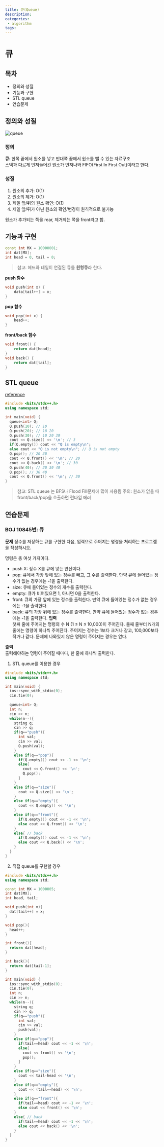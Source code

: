 ```yaml
---
title: 큐(Queue)
description:
categories:
 - algorithm
tags:
---
```



# 큐
## 목차
- 정의와 성질
- 기능과 구현
- STL queue
- 연습문제

## 정의와 성질
<img alt="queue" src="queue.png" />   

### 정의
**큐**: 한쪽 끝에서 원소를 넣고 반대쪽 끝에서 원소를 뺄 수 있는 자료구조  
스택과 다르게 먼저들어간 원소가 먼저나와 FIFO(First In First Out)이라고 한다.

### 성질
1. 원소의 추가: O(1)
2. 원소의 제거: O(1)
3. 제일 앞/뒤의 원소 확인: O(1)
4. 제일 앞/뒤가 아닌 원소의 확인/변경이 원칙적으로 불가능

원소가 추가되는 쪽을 rear, 제거되는 쪽을 front라고 함.

## 기능과 구현

```cpp
const int MX = 10000001;
int dat[MX];
int head = 0, tail = 0;
```
>참고: 헤드와 테일이 연결된 큐를 **원형큐**라 한다.

**push 함수**
```cpp
void push(int x) {
	data[tail++] = x;
}
```

**pop 함수**
```cpp
void pop(int x) {
	head++;
}
```

**front/back 함수**
```cpp
void front() {
	return dat[head];
}
void back() {
	return dat[tail];
}
```

## STL queue
[reference](http://www.cplusplus.com/reference/queue/queue/)

```cpp
#include <bits/stdc++.h>
using namespace std;

int main(void) {
  queue<int> Q;
  Q.push(10); // 10
  Q.push(20); // 10 20
  Q.push(30); // 10 20 30
  cout << Q.size() << '\n'; // 3
  if(Q.empty()) cout << "Q is empty\n";
  else cout << "Q is not empty\n"; // Q is not empty
  Q.pop(); // 20 30
  cout << Q.front() << '\n'; // 20
  cout << Q.back() << '\n'; // 30
  Q.push(40); // 20 30 40
  Q.pop(); // 30 40
  cout << Q.front() << '\n'; // 30
}
```
>참고: STL queue	는 BFS나 Flood Fill문제에 많이 사용됨
>주의: 원소가 없을 때 front/back/pop을 호출하면 런타임 에러

## 연습문제
### BOJ 10845번: 큐
**문제**
정수를 저장하는 큐를 구현한 다음, 입력으로 주어지는 명령을 처리하는 프로그램을 작성하시오.

명령은 총 여섯 가지이다.

- push X: 정수 X를 큐에 넣는 연산이다.
- pop: 큐에서 가장 앞에 있는 정수를 빼고, 그 수를 출력한다. 만약 큐에 들어있는 정수가 없는 경우에는 -1을 출력한다.
- size: 큐에 들어있는 정수의 개수를 출력한다.
- empty: 큐가 비어있으면 1, 아니면 0을 출력한다.
- front: 큐의 가장 앞에 있는 정수를 출력한다. 만약 큐에 들어있는 정수가 없는 경우에는 -1을 출력한다.
- back: 큐의 가장 뒤에 있는 정수를 출력한다. 만약 큐에 들어있는 정수가 없는 경우에는 -1을 출력한다.
**입력**   
첫째 줄에 주어지는 명령의 수 N (1 ≤ N ≤ 10,000)이 주어진다. 둘째 줄부터 N개의 줄에는 명령이 하나씩 주어진다. 주어지는 정수는 1보다 크거나 같고, 100,000보다 작거나 같다. 문제에 나와있지 않은 명령이 주어지는 경우는 없다.  

**출력**   
출력해야하는 명령이 주어질 때마다, 한 줄에 하나씩 출력한다.  

1. STL queue를 이용한 경우
```cpp
#include <bits/stdc++.h>
using namespace std;

int main(void) {
  ios::sync_with_stdio(0);
  cin.tie(0);
  
  queue<int> Q;
  int n;
  cin >> n;
  while(n--){
    string q;
    cin >> q;
    if(q=="push"){
      int val;
      cin >> val;
      Q.push(val);
    }
    else if(q=="pop"){
      if(Q.empty()) cout << -1 << '\n';
      else{
        cout << Q.front() << '\n';
        Q.pop();
      }
    }
    else if(q=="size"){
      cout << Q.size() << '\n';
    }
    else if(q=="empty"){
      cout << Q.empty() << '\n';
    }    
    else if(q=="front"){
      if(Q.empty()) cout << -1 << '\n';
      else cout << Q.front() << '\n';
    }
    else{ // back
      if(Q.empty()) cout << -1 << '\n';
      else cout << Q.back() << '\n';
    }
  }
}
```

2. 직접 queue를 구현할 경우
```cpp
#include <bits/stdc++.h>
using namespace std;

const int MX = 1000005;
int dat[MX];
int head, tail;

void push(int x){
  dat[tail++] = x;
}

void pop(){
  head++;
}

int front(){
  return dat[head];
}

int back(){
  return dat[tail-1];
}

int main(void) {
  ios::sync_with_stdio(0);
  cin.tie(0);
  int n;
  cin >> n;
  while(n--){
    string q;
    cin >> q;
    if(q=="push"){
      int val;
      cin >> val;
      push(val);
    }
    else if(q=="pop"){
      if(tail==head) cout << -1 << '\n';
      else{
        cout << front() << '\n';
        pop();
      }
    }
    else if(q=="size"){
      cout << tail-head << '\n';
    }
    else if(q=="empty"){
      cout << (tail==head) << '\n';
    }    
    else if(q=="front"){
      if(tail==head) cout << -1 << '\n';
      else cout << front() << '\n';
    }
    else{ // back
      if(tail==head) cout << -1 << '\n';
      else cout << back() << '\n';
    }
  }
}
```